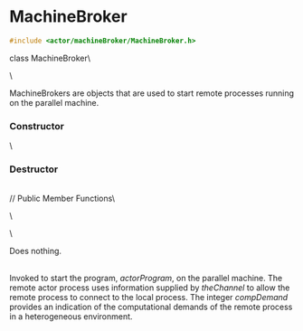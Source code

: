 
# MachineBroker 

```cpp
#include <actor/machineBroker/MachineBroker.h>
```

class MachineBroker\

\

MachineBrokers are objects that are used to start remote processes
running on the parallel machine.

### Constructor

\
### Destructor

\
// Public Member Functions\

\

\

Does nothing.

\
Invoked to start the program, *actorProgram*, on the parallel machine.
The remote actor process uses information supplied by *theChannel* to
allow the remote process to connect to the local process. The integer
*compDemand* provides an indication of the computational demands of the
remote process in a heterogeneous environment.

